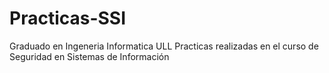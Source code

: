 # Practicas-SSI
Graduado en Ingeneria Informatica ULL
Practicas realizadas en el curso de Seguridad en Sistemas de Información
